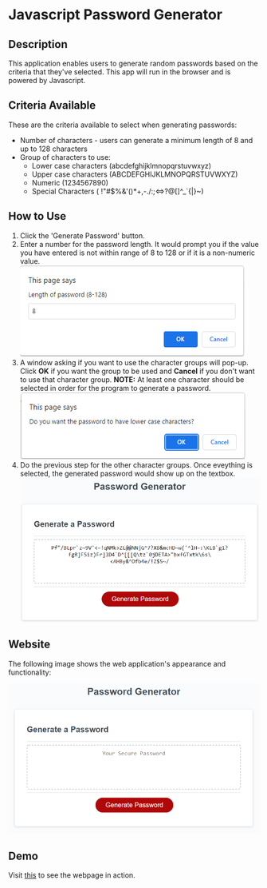 # Javascript Password Generator

## Description

This application enables users to generate random passwords based on the criteria that they've selected. This app will run in the browser and is powered by Javascript.

## Criteria Available

These are the criteria available to select when generating passwords:

- Number of characters - users can generate a minimum length of 8 and up to 128 characters
- Group of characters to use:
  - Lower case characters (abcdefghijklmnopqrstuvwxyz)
  - Upper case characters (ABCDEFGHIJKLMNOPQRSTUVWXYZ)
  - Numeric (1234567890)
  - Special Characters ( !"#$%&'()\*+,-./:;<=>?@[\]^\_`{|}~)

## How to Use

1. Click the 'Generate Password' button.
2. Enter a number for the password length. It would prompt you if the value you have entered is not within range of 8 to 128 or if it is a non-numeric value.
   ![A pop-up box asking the user for the password length. It has a default value of 8.](./Assets/password-length.png)
3. A window asking if you want to use the character groups will pop-up. Click <b>OK</b> if you want the group to be used and <b>Cancel</b> if you don't want to use that character group.
   <b>NOTE:</b> At least one character should be selected in order for the program to generate a password.
   ![A pop-up box asking if the user want to have lower case characters in the generated password.](./Assets/lowercase.png)
4. Do the previous step for the other character groups. Once eveything is selected, the generated password would show up on the textbox.
   ![The Password Generator application displays textbox with the generated password and a red button with text "Generate Password".](./Assets/generated-password.png)

## Website

The following image shows the web application's appearance and functionality:

![The Password Generator application displays a textbox and a red button with text "Generate Password".](./Assets/03-javascript-homework-demo.png)

## Demo

Visit [this](https://alainatividad.github.io/Javascript-Password-Generator/) to see the webpage in action.
